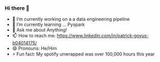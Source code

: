 ### Hi there 👋

- 🔭 I’m currently working on a a data engineering pipeline
- 🌱 I’m currently learning ... Pyspark
- 💬 Ask me about Anything!
- 📫 How to reach me: https://www.linkedin.com/in/patrick-govus-b04014175/
- 😄 Pronouns: He/Him
- ⚡ Fun fact: My spotify unwrapped was over 100,000 hours this year

